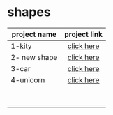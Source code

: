 # shapes

|           project name           | project link  |
| -------------------------------  |:-------------:|
|1-kity                            | [click here](https://github.com/sarahmhd/shapes/tree/main/kity)|
|2- new shape                      | [click here](https://github.com/sarahmhd/shape)|
|3-car                             | [click here](https://github.com/sarahmhd/shapes/tree/main/new-design-car)|
|4-unicorn                         | [click here](https://github.com/sarahmhd/shapes/tree/main/UNICORN)|
|                                  |               |
|                                  |               |
|                                  |               |
|                                  |               |
|                                  |               |
|                                  |               |
|                                  |               |
|                                  |               |
